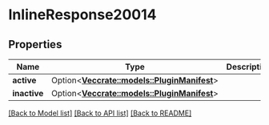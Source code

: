 # InlineResponse20014

## Properties

Name | Type | Description | Notes
------------ | ------------- | ------------- | -------------
**active** | Option<[**Vec<crate::models::PluginManifest>**](PluginManifest.md)> |  | [optional]
**inactive** | Option<[**Vec<crate::models::PluginManifest>**](PluginManifest.md)> |  | [optional]

[[Back to Model list]](../README.md#documentation-for-models) [[Back to API list]](../README.md#documentation-for-api-endpoints) [[Back to README]](../README.md)



